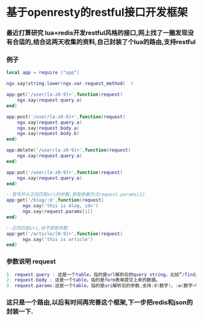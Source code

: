# 基于openresty的restful接口开发框架
### 最近打算研究 lua+redis开发restful风格的接口,网上找了一圈发现没有合适的,结合这两天收集的资料,自己封装了个lua的路由,支持restful

### 例子
```lua
local app = require ("app")

ngx.say(string.lower(ngx.var.request_method)  )

app:get('/user/[a-z0-9]+',function(request)
	ngx.say(request.query.a)
end)

app:post('/user/[a-z0-9]+',function(request)
	ngx.say(request.query.a)
	ngx.say(request.body.a)
	ngx.say(request.body.b)
end)

app:delete('/user/[a-z0-9]+',function(request)
	ngx.say(request.query.a) 
end)

app:put('/user/[a-z0-9]+',function(request)
	ngx.say(request.query.a) 
end)

--冒号开头正则匹配uri的参数,获取参数方式request.params[1]
app:get('/blog/:d',function(request)
	  ngx.say('this is blog, id=')
	  ngx.say(request.params[1])
end)

--正则匹配uri,但不获取参数
app:get('/article/[0-9]+',function(request)
	  ngx.say('this is article') 
end)

```
### 参数说明 request
``` lua
1. request.query : 这是一个table，指的是url解析后的query string，比如”/find/user?id=1&name=sumory&year=2016”被解析后会生成对象req.query,它的值为：
2. request.body : 这是一个table，指的是form表单提交上来的数据。
3. request.params:这是一个table，指的是uri解析后的参数,支持:d(数字)、:w(数字+字母)、:a(字母)。例如:/blog/:d对应的是ngx.say(request.params[1])
```
 ### 这只是一个路由,以后有时间再完善这个框架,下一步把redis和json的封装一下.